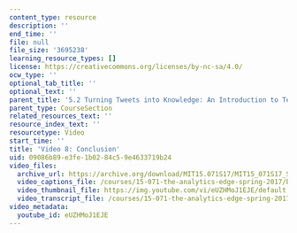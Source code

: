 ```yaml
---
content_type: resource
description: ''
end_time: ''
file: null
file_size: '3695238'
learning_resource_types: []
license: https://creativecommons.org/licenses/by-nc-sa/4.0/
ocw_type: ''
optional_tab_title: ''
optional_text: ''
parent_title: '5.2 Turning Tweets into Knowledge: An Introduction to Text Analytics'
parent_type: CourseSection
related_resources_text: ''
resource_index_text: ''
resourcetype: Video
start_time: ''
title: 'Video 8: Conclusion'
uid: 09086b89-e3fe-1b02-84c5-9e4633719b24
video_files:
  archive_url: https://archive.org/download/MIT15.071S17/MIT15_071S17_Session_5.2.14_300k.mp4
  video_captions_file: /courses/15-071-the-analytics-edge-spring-2017/b0c56b6227d35a71bb200c59d3cef0f0_eUZHMoJ1EJE.vtt
  video_thumbnail_file: https://img.youtube.com/vi/eUZHMoJ1EJE/default.jpg
  video_transcript_file: /courses/15-071-the-analytics-edge-spring-2017/a5f13f1c32719ce7c80e8c575e4e4a3a_eUZHMoJ1EJE.pdf
video_metadata:
  youtube_id: eUZHMoJ1EJE
---
```

